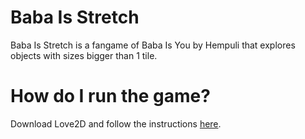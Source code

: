 # Baba Is Stretch

Baba Is Stretch is a fangame of Baba Is You by Hempuli that explores objects with sizes bigger than 1 tile.

# How do I run the game?
Download Love2D and follow the instructions [here](https://love2d.org/wiki/Getting_Started#Running_Games).
